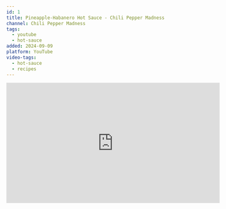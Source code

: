 ```yaml
---
id: 1
title: Pineapple-Habanero Hot Sauce - Chili Pepper Madness
channel: Chili Pepper Madness
tags:
  - youtube
  - hot-sauce
added: 2024-09-09
platform: YouTube
video-tags:
  - hot-sauce
  - recipes
---
```

<iframe width="560" height="315" src="https://www.youtube-nocookie.com/embed/xJ2z2JXGoIE?si=xgH00nkBognMidw-" title="YouTube video player" frameborder="0" allow="accelerometer; autoplay; clipboard-write; encrypted-media; gyroscope; picture-in-picture; web-share" referrerpolicy="strict-origin-when-cross-origin" allowfullscreen></iframe>
